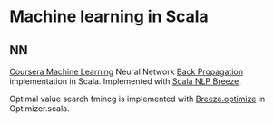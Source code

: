 # Machine learning in Scala

## NN
[Coursera Machine Learning](https://www.coursera.org/learn/machine-learning/home) Neural Network [Back Propagation](https://www.coursera.org/learn/machine-learning/home/week/5) implementation in Scala.
Implemented with [Scala NLP Breeze](https://github.com/scalanlp/breeze).

Optimal value search fmincg is implemented with [Breeze.optimize](https://github.com/scalanlp/breeze/wiki/Quickstart#breezeoptimize) in Optimizer.scala.

